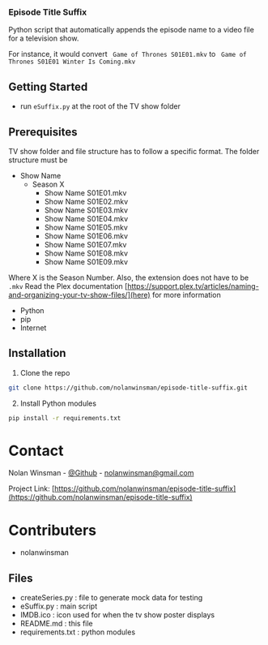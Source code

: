 ### Episode Title Suffix

Python script that automatically appends the episode name to a video file for a television show.

For instance, it would convert
` Game of Thrones S01E01.mkv`
to
` Game of Thrones S01E01 Winter Is Coming.mkv`

## Getting Started

- run ```eSuffix.py``` at the root of the TV show folder

## Prerequisites

TV show folder and file structure has to follow a specific format.
The folder structure must be

* Show Name
    * Season X
        * Show Name S01E01.mkv
        * Show Name S01E02.mkv
        * Show Name S01E03.mkv
        * Show Name S01E04.mkv
        * Show Name S01E05.mkv
        * Show Name S01E06.mkv
        * Show Name S01E07.mkv
        * Show Name S01E08.mkv
        * Show Name S01E09.mkv

Where X is the Season Number. Also, the extension does not have to be ```.mkv```
Read the Plex documentation [https://support.plex.tv/articles/naming-and-organizing-your-tv-show-files/](here) for more information

- Python
- pip
- Internet

## Installation

1. Clone the repo

```sh
git clone https://github.com/nolanwinsman/episode-title-suffix.git
```

2. Install Python modules

```sh
pip install -r requirements.txt
```

# Contact

Nolan Winsman - [@Github](https://github.com/nolanwinsman) - nolanwinsman@gmail.com

Project Link: [https://github.com/nolanwinsman/episode-title-suffix](https://github.com/nolanwinsman/episode-title-suffix)

# Contributers

- nolanwinsman

## Files

* createSeries.py : file to generate mock data for testing
* eSuffix.py : main script
* IMDB.ico : icon used for when the tv show poster displays
* README.md : this file
* requirements.txt : python modules
